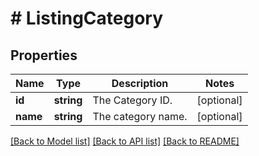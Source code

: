 # # ListingCategory

## Properties

Name | Type | Description | Notes
------------ | ------------- | ------------- | -------------
**id** | **string** | The Category ID. | [optional] 
**name** | **string** | The category name. | [optional] 

[[Back to Model list]](../../README.md#documentation-for-models) [[Back to API list]](../../README.md#documentation-for-api-endpoints) [[Back to README]](../../README.md)


